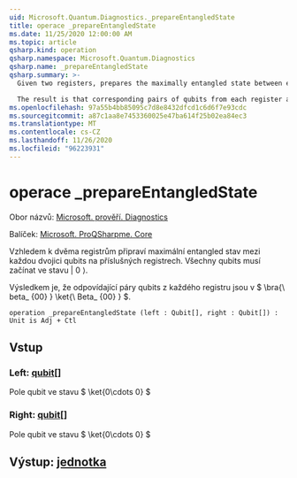 ```yaml
---
uid: Microsoft.Quantum.Diagnostics._prepareEntangledState
title: operace _prepareEntangledState
ms.date: 11/25/2020 12:00:00 AM
ms.topic: article
qsharp.kind: operation
qsharp.namespace: Microsoft.Quantum.Diagnostics
qsharp.name: _prepareEntangledState
qsharp.summary: >-
  Given two registers, prepares the maximally entangled state between each pair of qubits on the respective registers. All qubits must start in the |0⟩ state.

  The result is that corresponding pairs of qubits from each register are in the $\bra{\beta_{00}}\ket{\beta_{00}}$.
ms.openlocfilehash: 97a55b4bb85095c7d8e8432dfcd1c6d6f7e93cdc
ms.sourcegitcommit: a87c1aa8e7453360025e47ba614f25b02ea84ec3
ms.translationtype: MT
ms.contentlocale: cs-CZ
ms.lasthandoff: 11/26/2020
ms.locfileid: "96223931"
---
```

# <a name="_prepareentangledstate-operation"></a>operace _prepareEntangledState

Obor názvů: [Microsoft. prověří. Diagnostics](xref:Microsoft.Quantum.Diagnostics)

Balíček: [Microsoft. ProQSharpme. Core](https://nuget.org/packages/Microsoft.Quantum.QSharp.Core)


Vzhledem k dvěma registrům připraví maximální entangled stav mezi každou dvojici qubits na příslušných registrech.
Všechny qubits musí začínat ve stavu | 0 ⟩.

Výsledkem je, že odpovídající páry qubits z každého registru jsou v $ \bra{\ beta_ {00} } \ket{\ Beta_ {00} } $.

```qsharp
operation _prepareEntangledState (left : Qubit[], right : Qubit[]) : Unit is Adj + Ctl
```


## <a name="input"></a>Vstup

### <a name="left--qubit"></a>Left: [qubit](xref:microsoft.quantum.lang-ref.qubit)[]

Pole qubit ve stavu $ \ket{0\cdots 0} $


### <a name="right--qubit"></a>Right: [qubit](xref:microsoft.quantum.lang-ref.qubit)[]

Pole qubit ve stavu $ \ket{0\cdots 0} $



## <a name="output--unit"></a>Výstup: [jednotka](xref:microsoft.quantum.lang-ref.unit)

